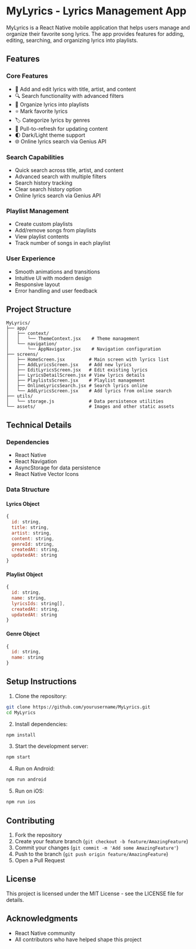 # MyLyrics - Lyrics Management App

MyLyrics is a React Native mobile application that helps users manage and organize their favorite song lyrics. The app provides features for adding, editing, searching, and organizing lyrics into playlists.

## Features

### Core Features
- 📝 Add and edit lyrics with title, artist, and content
- 🔍 Search functionality with advanced filters
- 🎵 Organize lyrics into playlists
- ⭐ Mark favorite lyrics
- 🏷️ Categorize lyrics by genres
- 🔄 Pull-to-refresh for updating content
- 🌓 Dark/Light theme support
- 🌐 Online lyrics search via Genius API

### Search Capabilities
- Quick search across title, artist, and content
- Advanced search with multiple filters
- Search history tracking
- Clear search history option
- Online lyrics search via Genius API

### Playlist Management
- Create custom playlists
- Add/remove songs from playlists
- View playlist contents
- Track number of songs in each playlist

### User Experience
- Smooth animations and transitions
- Intuitive UI with modern design
- Responsive layout
- Error handling and user feedback

## Project Structure

```
MyLyrics/
├── app/
│   ├── context/
│   │   └── ThemeContext.jsx    # Theme management
│   └── navigation/
│       └── AppNavigator.jsx    # Navigation configuration
├── screens/
│   ├── HomeScreen.jsx         # Main screen with lyrics list
│   ├── AddLyricsScreen.jsx    # Add new lyrics
│   ├── EditLyricsScreen.jsx   # Edit existing lyrics
│   ├── LyricsDetailScreen.jsx # View lyrics details
│   ├── PlaylistsScreen.jsx    # Playlist management
│   ├── OnlineLyricsSearch.jsx # Search lyrics online
│   └── AddLyricsScreen.jsx    # Add lyrics from online search
├── utils/
│   └── storage.js             # Data persistence utilities
└── assets/                    # Images and other static assets
```

## Technical Details

### Dependencies
- React Native
- React Navigation
- AsyncStorage for data persistence
- React Native Vector Icons

### Data Structure

#### Lyrics Object
```javascript
{
  id: string,
  title: string,
  artist: string,
  content: string,
  genreId: string,
  createdAt: string,
  updatedAt: string
}
```

#### Playlist Object
```javascript
{
  id: string,
  name: string,
  lyricsIds: string[],
  createdAt: string,
  updatedAt: string
}
```

#### Genre Object
```javascript
{
  id: string,
  name: string
}
```

## Setup Instructions

1. Clone the repository:
```bash
git clone https://github.com/yourusername/MyLyrics.git
cd MyLyrics
```

2. Install dependencies:
```bash
npm install
```

3. Start the development server:
```bash
npm start
```

4. Run on Android:
```bash
npm run android
```

5. Run on iOS:
```bash
npm run ios
```

## Contributing

1. Fork the repository
2. Create your feature branch (`git checkout -b feature/AmazingFeature`)
3. Commit your changes (`git commit -m 'Add some AmazingFeature'`)
4. Push to the branch (`git push origin feature/AmazingFeature`)
5. Open a Pull Request

## License

This project is licensed under the MIT License - see the LICENSE file for details.

## Acknowledgments

- React Native community
- All contributors who have helped shape this project
